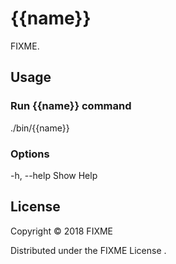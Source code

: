 # {{name}}

FIXME.

## Usage

### Run {{name}} command
./bin/{{name}}

### Options
-h, --help Show Help

## License

Copyright © 2018 FIXME

Distributed under the FIXME License .
